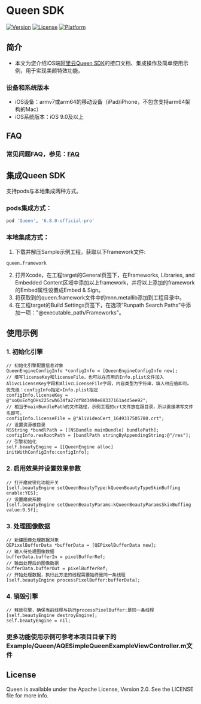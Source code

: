 # Queen SDK

[![Version](https://img.shields.io/cocoapods/v/Queen.svg?style=flat)](https://cocoapods.org/pods/Queen)
[![License](https://img.shields.io/cocoapods/l/Queen.svg?style=flat)](https://cocoapods.org/pods/Queen)
[![Platform](https://img.shields.io/cocoapods/p/Queen.svg?style=flat)](https://cocoapods.org/pods/Queen)

## 简介
- 本文为您介绍iOS端[阿里云Queen SDK](https://help.aliyun.com/document_detail/211047.html?spm=a2c4g.11186623.6.735.6a1b192eB31nYi)的接口文档、集成操作及简单使用示例，用于实现美颜特效功能。

### 设备和系统版本

- iOS设备：armv7或arm64的移动设备（iPad/iPhone，不包含支持arm64架构的Mac）
- iOS系统版本：iOS 9.0及以上

## FAQ
### 常见问题FAQ，参见：[FAQ](https://github.com/aliyunvideo/Queen_SDK_Android/blob/main/FAQ.md "Queen使用FAQ")

## 集成Queen SDK

支持pods与本地集成两种方式。

### pods集成方式：
```ruby
pod 'Queen', '6.8.0-official-pro'
```

### 本地集成方式：
1. 下载并解压Sample示例工程，获取以下framework文件:
```
queen.framework
```
2. 打开Xcode，在工程target的General页签下，在Frameworks, Libraries, and Embedded Content区域中添加以上framework，并将以上添加的framework的Embed属性设置成Embed & Sign。
3. 将获取到的queen.framework文件中的mnn.metallib添加到工程目录中。
4. 在工程target的Build Settings页签下，在选项“Runpath Search Paths”中添加一项："@executable_path/Frameworks"。

## 使用示例
### 1. 初始化引擎
```
// 初始化引擎配置信息对象
QueenEngineConfigInfo *configInfo = [QueenEngineConfigInfo new];
// 填写licenseKey和licenseFile，也可以在应用的Info.plist文件加入AlivcLicenseKey字段和AlivcLicenseFile字段，内容类型为字符串，填入相应值即可。优先级：configInfo指定>Info.plist指定
configInfo.licenseKey = @"xoQuEoYgOHs225cwh634fa27df8d3490e88337161a4d5ee92";
// 相当于mainBundlePath的文件路径，示例工程的crt文件放在跟目录，所以直接填写文件名即可。
configInfo.licenseFile = @"AliVideoCert_1649317505780.crt";
// 设置资源根目录
NSString *bundlPath = [[NSBundle mainBundle] bundlePath];
configInfo.resRootPath = [bundlPath stringByAppendingString:@"/res"];
// 引擎初始化
self.beautyEngine = [[QueenEngine alloc] initWithConfigInfo:configInfo];
```
### 2. 启用效果并设置效果参数
```
// 打开磨皮锐化功能开关
[self.beautyEngine setQueenBeautyType:kQueenBeautyTypeSkinBuffing enable:YES];
// 设置磨皮系数
[self.beautyEngine setQueenBeautyParams:kQueenBeautyParamsSkinBuffing value:0.5f];
```
### 3. 处理图像数据
```
// 新建图像处理数据对象
QEPixelBufferData *bufferData = [QEPixelBufferData new];
// 输入待处理图像数据
bufferData.bufferIn = pixelBufferRef;
// 输出处理后的图像数据
bufferData.bufferOut = pixelBufferRef;
// 开始处理数据，执行此方法的线程需要始终是同一条线程
[self.beautyEngine processPixelBuffer:bufferData];
```
### 4. 销毁引擎
```
// 释放引擎，确保当前线程与执行processPixelBuffer:是同一条线程
[self.beautyEngine destroyEngine];
self.beautyEngine = nil;
```
### 更多功能使用示例可参考本项目目录下的Example/Queen/AQESimpleQueenExampleViewController.m文件

## License

Queen is available under the Apache License, Version 2.0. See the LICENSE file for more info.
